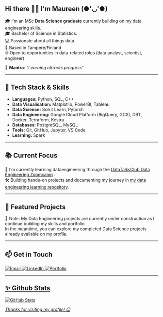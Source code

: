 ## Hi there 👋🏾 I'm Maureen (●'◡'●)

🎓 I'm an MSc **Data Science graduate** currently building on my data engineering skills.   
🎓 Bachelor of Science in Statistics.  
💻 Passionate about all things data.  
📍 Based in Tampere/Finland  
🌐 Open to opportunities in data-related roles (data analyst, scientist, engineer). 

💬 **Mantra**: *"Learning attracts progress"*

---

## 🔧 Tech Stack & Skills
- **Languages:** Python, SQL, C++
- **Data Visualisation:** Matplotlib, PowerBI, Tableau
- **Data Science:** Scikit Learn, Pytorch 
- **Data Engineering:** Google Cloud Platform (BigQuery, GCS), DBT, Docker, Terraform, Kestra  
- **Databases:** PostgreSQL, MySQL  
- **Tools:** Git, GitHub, Jupyter, VS Code  
- **Learning:** Spark

---

## 📚 Current Focus
🚀 I’m currently learning dataengineering through the [DataTalksClub Data Engineering Zoomcamp](https://github.com/DataTalksClub/data-engineering-zoomcamp) .  
🛠️ Building hands-on projects and documenting my journey in [my data engineering learning repository](https://github.com/maureen-githaiga/data-engineering-zoomcamp-2025).

---

## 💼 Featured Projects
🔧 Note: My Data Engineering projects are currently under construction as I continue building my skills and portfolio.  
In the meantime, you can explore my completed Data Science projects already available on my profile.


---
## 📫 Get in Touch

<p align="left">
  <a href="mailto:maureenwgithaiga@gmail.com" target="_blank">
    <img alt="Email" src="https://img.shields.io/badge/Email-D14836?style=for-the-badge&logo=gmail&logoColor=white" />
  </a>
  <a href="https://www.linkedin.com/in/maureen-g-8b77231b9" target="_blank">
    <img alt="LinkedIn" src="https://img.shields.io/badge/LinkedIn-0077B5?style=for-the-badge&logo=linkedin&logoColor=white" />
  </a>
  <a href="https://marbled-saltopus-dd4.notion.site/Data-Engineering-Portfolio-Learning-Journey-224ef958039080e0b15dca56e031eb9f" target="_blank">
    <img alt="Portfolio" src="https://img.shields.io/badge/Portfolio-000000?style=for-the-badge&logo=vercel&logoColor=white"
  </a>
</p>


---
## ✨ Github Stats  
![GitHub Stats](https://github-readme-stats.vercel.app/api?username=maureen-githaiga&show_icons=true&theme=radical)    


*Thanks for visiting my profile! 😊*


<!--
**maureen-githaiga/maureen-githaiga** is a ✨ _special_ ✨ repository because its `README.md` (this file) appears on your GitHub profile.

Here are some ideas to get you started:

- 🔭 I’m currently working on ...
- 🌱 I’m currently learning ...
- 👯 I’m looking to collaborate on ...
- 🤔 I’m looking for help with ...
- 💬 Ask me about ...
- 📫 How to reach me: ...
- 😄 Pronouns: ...
- ⚡ Fun fact: ...
-->
